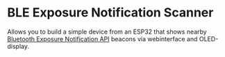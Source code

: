 # BLE Exposure Notification Scanner

Allows you to build a simple device from an ESP32 that shows nearby [Bluetooth Exposure Notification API](https://covid19-static.cdn-apple.com/applications/covid19/current/static/contact-tracing/pdf/ExposureNotification-BluetoothSpecificationv1.2.pdf) beacons via webinterface and OLED-display. 
